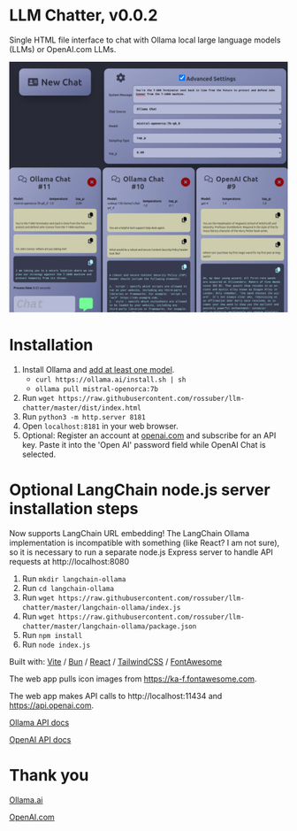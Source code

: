 # LLM Chatter, v0.0.2

Single HTML file interface to chat with Ollama local large language models (LLMs) or OpenAI.com LLMs.

![Application screenshot](https://github.com/rossuber/llm-chatter/blob/main/dist/screenshot.webp?raw=true)

# Installation

1. Install Ollama and [add at least one model](https://www.ollama.ai/library).
   - `curl https://ollama.ai/install.sh | sh`
   - `ollama pull mistral-openorca:7b`
3. Run `wget https://raw.githubusercontent.com/rossuber/llm-chatter/master/dist/index.html`
4. Run `python3 -m http.server 8181`
5. Open `localhost:8181` in your web browser.
6. Optional: Register an account at [openai.com](https://openai.com/) and subscribe for an API key. Paste it into the 'Open AI' password field while OpenAI Chat is selected.

# Optional LangChain node.js server installation steps

Now supports LangChain URL embedding! The LangChain Ollama implementation is incompatible with something (like React? I am not sure), so it is necessary to run a separate node.js Express server to handle API requests at http://localhost:8080

1. Run `mkdir langchain-ollama`
2. Run `cd langchain-ollama`
3. Run `wget https://raw.githubusercontent.com/rossuber/llm-chatter/master/langchain-ollama/index.js`
4. Run `wget https://raw.githubusercontent.com/rossuber/llm-chatter/master/langchain-ollama/package.json`
5. Run `npm install`
6. Run `node index.js`

Built with: [Vite](https://vitejs.dev/) / [Bun](https://bun.sh/) / [React](https://react.dev/) / [TailwindCSS](https://tailwindcss.com/) / [FontAwesome](https://fontawesome.com/)

The web app pulls icon images from https://ka-f.fontawesome.com.

The web app makes API calls to http://localhost:11434 and https://api.openai.com.

[Ollama API docs](https://github.com/jmorganca/ollama/blob/main/docs/api.md)

[OpenAI API docs](https://platform.openai.com/docs/api-reference)

# Thank you
[Ollama.ai](https://www.ollama.ai/)

[OpenAI.com](https://www.openai.com/)
